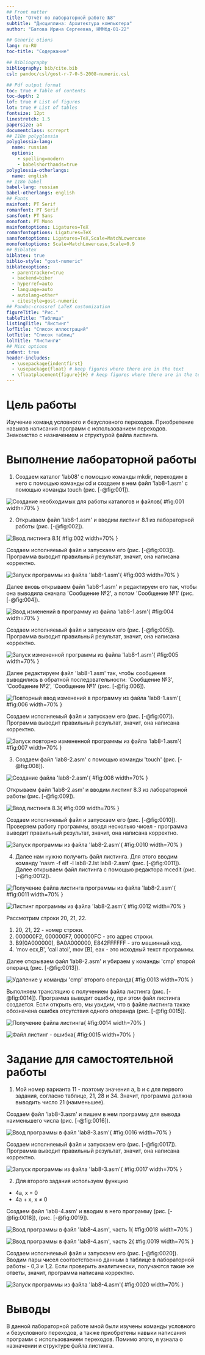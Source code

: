 ```yaml
---
## Front matter
title: "Отчёт по лабораторной работе №8"
subtitle: "Дисциплина: Архитектура компьютера"
author: "Батова Ирина Сергеевна, НММбд-01-22"

## Generic otions
lang: ru-RU
toc-title: "Содержание"

## Bibliography
bibliography: bib/cite.bib
csl: pandoc/csl/gost-r-7-0-5-2008-numeric.csl

## Pdf output format
toc: true # Table of contents
toc-depth: 2
lof: true # List of figures
lot: true # List of tables
fontsize: 12pt
linestretch: 1.5
papersize: a4
documentclass: scrreprt
## I18n polyglossia
polyglossia-lang:
  name: russian
  options:
	- spelling=modern
	- babelshorthands=true
polyglossia-otherlangs:
  name: english
## I18n babel
babel-lang: russian
babel-otherlangs: english
## Fonts
mainfont: PT Serif
romanfont: PT Serif
sansfont: PT Sans
monofont: PT Mono
mainfontoptions: Ligatures=TeX
romanfontoptions: Ligatures=TeX
sansfontoptions: Ligatures=TeX,Scale=MatchLowercase
monofontoptions: Scale=MatchLowercase,Scale=0.9
## Biblatex
biblatex: true
biblio-style: "gost-numeric"
biblatexoptions:
  - parentracker=true
  - backend=biber
  - hyperref=auto
  - language=auto
  - autolang=other*
  - citestyle=gost-numeric
## Pandoc-crossref LaTeX customization
figureTitle: "Рис."
tableTitle: "Таблица"
listingTitle: "Листинг"
lofTitle: "Список иллюстраций"
lotTitle: "Список таблиц"
lolTitle: "Листинги"
## Misc options
indent: true
header-includes:
  - \usepackage{indentfirst}
  - \usepackage{float} # keep figures where there are in the text
  - \floatplacement{figure}{H} # keep figures where there are in the text
---
```


# Цель работы

Изучение команд условного и безусловного переходов. Приобретение навыков написания программ с использованием переходов. Знакомство с назначением и структурой файла листинга.

# Выполнение лабораторной работы

1. Создаем каталог 'lab08' с помощью команды mkdir, переходим в него с помощью команды cd и создаем в нем файл 'lab8-1.asm' с помощью команды touch (рис. [-@fig:001]).

![Создание необходимых для работы каталогов и файлов](image/рисунок1.png){ #fig:001 width=70% }

2. Открываем файл 'lab8-1.asm' и вводим листинг 8.1 из лабораторной работы (рис. [-@fig:002]).

![Ввод листинга 8.1](image/рисунок2.png){ #fig:002 width=70% }

Создаем исполняемый файл и запускаем его (рис. [-@fig:003]). Программа выводит правильный результат, значит, она написана корректно.

![Запуск программы из файла 'lab8-1.asm'](image/рисунок3.png){ #fig:003 width=70% }

Далее вновь открываем файл 'lab8-1.asm' и редактируем его так, чтобы она выводила сначала 'Сообщение №2', а потом 'Сообщение №1' (рис. [-@fig:004]).

![Ввод изменений в программу из файла 'lab8-1.asm'](image/рисунок4.png){ #fig:004 width=70% }

Создаем исполняемый файл и запускаем его (рис. [-@fig:005]). Программа выводит правильный результат, значит, она написана корректно.

![Запуск измененной программы из файла 'lab8-1.asm'](image/рисунок5.png){ #fig:005 width=70% }

Далее редактируем файл 'lab8-1.asm' так, чтобы сообщения выводились в обратной последовательности: 'Сообщение №3', 'Сообщение №2', 'Сообщение №1' (рис. [-@fig:006]).

![Повторный ввод изменений в программу из файла 'lab8-1.asm'](image/рисунок6.png){ #fig:006 width=70% }

Создаем исполняемый файл и запускаем его (рис. [-@fig:007]). Программа выводит правильный результат, значит, она написана корректно.

![Запуск повторно измененной программы из файла 'lab8-1.asm'](image/рисунок7.png){ #fig:007 width=70% } 

3. Создаем файл 'lab8-2.asm' с помощью команды 'touch' (рис. [-@fig:008]).

![Создание файла 'lab8-2.asm'](image/рисунок8.png){ #fig:008 width=70% }

Открываем файл 'lab8-2.asm' и вводим листинг 8.3 из лабораторной работы (рис. [-@fig:009]).

![Ввод листинга 8.3](image/рисунок9.png){ #fig:009 width=70% }

Создаем исполняемый файл и запускаем его (рис. [-@fig:0010]). Проверяем работу программы, вводя несколько чисел - программа выводит правильный результат, значит, она написана корректно.

![Запуск программы из файла 'lab8-2.asm'](image/рисунок10.png){ #fig:0010 width=70% }

4. Далее нам нужно получить файл листинга. Для этого вводим команду 'nasm -f elf -l lab8-2.lst lab8-2.asm' (рис. [-@fig:0011]). Далее открываем файл листинга с помощью редактора mcedit (рис. [-@fig:0012]).

![Получение файла листинга программы из файла 'lab8-2.asm'](image/рисунок11.png){ #fig:0011 width=70% }

![Листинг программы из файла 'lab8-2.asm'](image/рисунок12.png){ #fig:0012 width=70% }

Рассмотрим строки 20, 21, 22.

  1. 20, 21, 22 - номер строки.
  2. 000000F2, 000000F7, 000000FC - это адрес строки.
  3. B9[0A000000], BA0A000000, E842FFFFFF - это машинный код.
  4. 'mov ecx,B', 'call atoi', mov [B], eax - это исходный текст программы.

Далее открываем файл 'lab8-2.asm' и убираем у команды 'cmp' второй операнд (рис. [-@fig:0013]).

![Удаление у команды 'cmp' второго операнда](image/рисунок13.png){ #fig:0013 width=70% }

Выполняем трансляцию с получением файла листинга (рис. [-@fig:0014]). Программа выводит ошибку, при этом файл листинга создается. Если открыть его, мы увидим, что в файле листинга также обозначена ошибка отсутствия одного операнда (рис. [-@fig:0015]).

![Получение файла листинга](image/рисунок14.png){ #fig:0014 width=70% }

![Файл листинг - ошибка](image/рисунок15.png){ #fig:0015 width=70% }

# Задание для самостоятельной работы

1. Мой номер варианта 11 - поэтому значения a, b и с для первого задания, согласно таблице, 21, 28 и 34. Значит, программа должна выводить число 21 (наименьшее).

Создаем файл 'lab8-3.asm' и пишем в нем программу для вывода наименьшего числа (рис. [-@fig:0016]).

![Ввод программы в файл 'lab8-3.asm'](image/рисунок16.png){ #fig:0016 width=70% }

Создаем исполняемый файл и запускаем его (рис. [-@fig:0017]). Программа выводит правильный результат, значит, она написана корректно.

![Запуск программы из файла 'lab8-3.asm'](image/рисунок17.png){ #fig:0017 width=70% }

2. Для второго задания используем функцию 

- 4a, x = 0
- 4a + x, x ≠ 0

Создаем файл 'lab8-4.asm' и вводим в него программу (рис. [-@fig:0018]), (рис. [-@fig:0019]).

![Ввод программы в файл 'lab8-4.asm', часть 1](image/рисунок18.png){ #fig:0018 width=70% }

![Ввод программы в файл 'lab8-4.asm', часть 2](image/рисунок19.png){ #fig:0019 width=70% }

Создаем исполняемый файл и запускаем его (рис. [-@fig:0020]). Вводим пары чисел соответственно данным в таблице в лабораторной работы - 0,3 и 1,2. Если проверить аналитически, получаются такие же ответы, значит, программа написана корректно.

![Запуск программы из файла 'lab8-4.asm'](image/рисунок20.png){ #fig:0020 width=70% }

# Выводы

В данной лабораторной работе мной были изучены команды условного и безусловного переходов, а также приобретены навыки написания программ с использованием переходов. Помимо этого, я узнала о назначении и структуре файла листинга.

